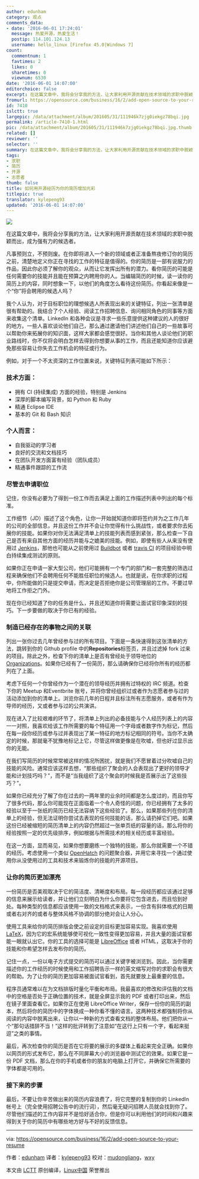 ```yaml
---
author: edunham
category: 观点
comments_data:
- date: '2016-06-01 17:24:01'
  message: 热爱开源，热爱生活！
  postip: 114.101.124.13
  username: hello_linux [Firefox 45.0|Windows 7]
count:
  commentnum: 1
  favtimes: 2
  likes: 0
  sharetimes: 0
  viewnum: 6530
date: '2016-06-01 14:07:00'
editorchoice: false
excerpt: 在这篇文章中，我将会分享我的方法，让大家利用开源贡献在技术领域的求职中脱颖而出，成为强有力的候选者。
fromurl: https://opensource.com/business/16/2/add-open-source-to-your-resume
id: 7410
islctt: true
largepic: /data/attachment/album/201605/31/111946k7zjg0iekgz78bqi.jpg
permalink: /article-7410-1.html
pic: /data/attachment/album/201605/31/111946k7zjg0iekgz78bqi.jpg.thumb.jpg
related: []
reviewer: ''
selector: ''
summary: 在这篇文章中，我将会分享我的方法，让大家利用开源贡献在技术领域的求职中脱颖而出，成为强有力的候选者。
tags:
- 求职
- 简历
- 开源
- 志愿者
thumb: false
title: 如何用开源经历为你的简历增加光彩
titlepic: true
translator: kylepeng93
updated: '2016-06-01 14:07:00'
---
```


![](/data/attachment/album/201605/31/111946k7zjg0iekgz78bqi.jpg)


在这篇文章中，我将会分享我的方法，让大家利用开源贡献在技术领域的求职中脱颖而出，成为强有力的候选者。


凡事预则立，不预则废。在你即将进入一个新的领域或者正准备熬夜修订你的简历之前，清楚地定义你正在寻找的工作的特征是值得的。你的简历是一部有说服力的作品，因此你必须了解你的观众，从而让它发挥出所有的潜力。看你简历的可能是任何需要你的技能并且能在预算之内聘用你的人。当编辑简历的时候，读一读你的简历上的内容，同时想象一下，以他们的角度怎么看待这份简历。你看起来像是一个“你”将会聘用的候选人吗？


我个人认为，对于目标职位的理想候选人所表现出来的关键特征，列出一张清单是很有帮助的。我结合了个人经验、阅读工作招聘信息、询问相同角色的同事等方面来收集这个清单。LinkedIn 和各种会议是寻求一些乐意提供这种建议的人的很好的地方。一些人喜欢谈论他们自己，那么通过邀请他们讲述他们自己的一些故事可以帮助你来拓展你的知识面，这样大家都会感觉很好。当你和其他人谈论他们的职业路线时，你不仅将会明白怎样去得到你想要从事的工作，而且还能知道你应该避免那些容易让你失去工作机会的特征或行为。


例如，对于一个不太资深的工作位置来说，关键特征列表可能如下所示：


### 技术方面：


* 拥有 CI (持续集成) 方面的经验，特别是 Jenkins
* 深厚的脚本编写背景，如 Python 和 Ruby
* 精通 Eclipse IDE
* 基本的 Git 和 Bash 知识


### 个人而言：


* 自我驱动的学习者
* 良好的交流和文档技巧
* 在团队开发方面富有经验（团队成员）
* 精通事件跟踪的工作流


### 尽管去申请职位


记住，你没有必要为了得到一份工作而去满足上面的工作描述列表中列出的每个标准。


工作细节（JD）描述了这个角色，让你一开始就知道你即将签约并为之工作几年的公司的全部信息，并且这份工作并不会让你觉得有什么挑战性，或者要求你去拓展你的技能。如果你对你无法满足清单上的技能列表而感到紧张，那么检查一下自己是否有来自其他方面的经历并能与之媲美的技能。例如，即使有些人从来没有使用过 [Jenkins](https://jenkins-ci.org/)，那他也可能从之前使用过 [Buildbot](http://buildbot.net/) 或者 [travis CI](https://travis-ci.org/) 的项目经验中明白持续集成测试的原则。


如果你正在申请一家大型公司，他们可能拥有一个专门的部门和一套完整的筛选过程来确保他们不会聘用任何不能胜任职位的候选人。也就是说，在你求职的过程中，你所能做的只是提交申请，而决定是否拒绝你是公司管理层的工作。不要过早地将工作拒之门外。


现在你已经知道了你的任务是什么，并且还知道你将需要让面试官印象深刻的技巧。下一步要做的取决于你已有的经验。


### 制造已经存在的事物之间的关联


列出一张你过去几年曾经参与过的所有项目。下面是一条快速得到这张清单的方法，跳转到你的 Github profile 中的**Repositories**标签页，并且过滤掉 fork 过来的项目。除此之外，检查下你的清单上是否有曾经处于领导地位的[Organizations](https://github.com/settings/organizations)。如果你已经有了一份简历，那么请确保你已经将你所有的经历都列在了上面。


考虑下任何一个你曾经作为一个潜在的领导经历并拥有过特权的 IRC 频道。检查下你的 Meetup 和Eventbrite 账号，并将你曾经组织过或者作为志愿者参与过的活动添加到你的清单上。浏览你前几年的日程并且标注所有志愿服务，或者有作为导师的经历，又或者参与过的公共演讲。


现在进入了比较艰难的环节了，将清单上列出的必备技能与个人经历列表上的内容一一对照，我喜欢给该工作所需要的每个特征用一个字母或者数字作为标记，然后在每一段你经历或参与过并表现出了某一特征的地方标记相同的符号。当你不太确定的时候，那就毫不犹豫地标记上它，尽管这样做更像是在吹嘘，但也好过显示出你的无能。


在我们写简历的时候常常被这样的情况所困扰，就是我们不愿冒着过分吹嘘自己的技能的风险。通常应该这样去想，“那些组织了聚会的人会表现出了更好的领导才能和计划技巧吗？”，而不是“当我组织了这个聚会的时候我是否展示出了这些技巧？”。


如果你已经充分了解了你在过去的一两年里的业余时间都是怎么度过的，而且你写了很多代码，那么你可能现在正面临着一个令人奇怪的问题，你已经拥有了太多的经验以至于一张纸的简历已经无法容纳下这些经验了。那么，如果那些列在你的清单上的经验，但无法证明你尝试去表现的任何技能的话，那么请扔掉它们吧。如果这份已经被缩短的简历清单上的内容仍然超过一张单页纸的容量的话，那么将你的经验按照一定的优先级排序，例如根据与所需技术的相关经历或丰富经验。


在这一方面，显而易见，如果你想要磨练一个独特的技能，那么你就需要一个不错的经历。考虑使用一个类似 [OpenHatch](http://openhatch.org/) 的问题聚合器，并用它来寻找一个通过使用你从没使用过的工具和技术来锻炼你的技能的开源项目。


### 让你的简历更加漂亮


一份简历是否美观取决于它的简洁度、清晰度和布局。每一段经历都应该通过足够的信息来展示给读者，并让他们立刻明白为什么你要将它包含进去，而且恰到好处。每种类型的信息都应该使用一致的文档格式来表示，一份含有斜体格式的日期或者右对齐的或者与整体风格不协调的部分绝对会让人分心。


使用工具来给你的简历排版会使之前设定的目标更加容易实现。我喜欢使用 [LaTeX](https://www.latex-project.org/)，因为它的宏系统能够使可视化一致性变得更加容易，并且大量的面试官都能一眼就认出它。你的工具的选择可能是 [LibreOffice](https://www.libreoffice.org/download/libreoffice-fresh/) 或者 HTML，这取决于你的技能和你希望怎样去发布你的简历。


记住一点，一份以电子方式提交的简历可以通过关键字被浏览到。因此，当你需要描述你的工作经历的时候使用和工作招聘告示一样的英文缩写对你的求职会有很大的帮助。为了让你的简历更加容易被面试官看到，首先就要放上最重要的信息。


程序员通常难以在为文档排版时量化平衡和布局。我最喜欢的修改和评估我的文档中的空格是否处于正确位置的技术，就是全屏显示我的 PDF 或者打印出来，然后在镜子里面查看它。如果你正在使用 LibreOffice Writer，保存一份你的简历的副本，然后将你的简历中的字体换成一种你看不懂的语言。这两种技术都强制将你从阅读的内容中脱离出来，让你以一种新的方式查看文档的整体布局。他们把你从一个“那句话措辞不当！”这样的批评转到了注意如“在这行上只有一个字，看起来挺逗”之类的事情。


最后，再次检查你的简历是否在它将要的展示的多媒体上看起来完全正确。如果你以网页的形式发布它，那么在不同屏幕大小的浏览器中测试它的效果。如果它是一份 PDF 文档，那么在你的手机或者你的朋友的电脑上打开它，并确保它所需要的字体都是可用的。


### 接下来的步骤


最后，不要让你辛苦做出来的简历内容浪费了，将它完整的复制到你的 LinkedIn 帐号上（完全使用招聘公告中的流行词），然后毫无疑问招聘人员就会找到你了。尽管他们描述的工作内容并不是恰好适合你，但是你可以利用他们的时间和兴趣来得到关于你的简历中有哪些地方好与不好的反馈信息。




---


via: <https://opensource.com/business/16/2/add-open-source-to-your-resume>


作者：[edunham](https://opensource.com/users/edunham) 译者：[kylepeng93](https://github.com/kylepeng93) 校对：[mudongliang](https://github.com/mudongliang)，[wxy](https://github.com/wxy)


本文由 [LCTT](https://github.com/LCTT/TranslateProject) 原创编译，[Linux中国](https://linux.cn/) 荣誉推出